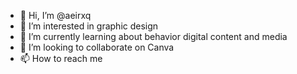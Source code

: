 - 👋 Hi, I’m @aeirxq
- 👀 I’m interested in graphic design
- 🌱 I’m currently learning about behavior digital content and media
- 💞️ I’m looking to collaborate on Canva
- 📫 How to reach me

<!---
aeirxq/aeirxq is a ✨ special ✨ repository because its `README.md` (this file) appears on your GitHub profile.
You can click the Preview link to take a look at your changes.
--->
